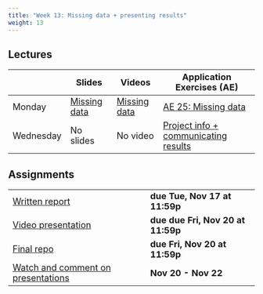 ```yaml
---
title: "Week 13: Missing data + presenting results"
weight: 13
---
```


<style>
table {
font-size: 18px;
}

</style>

## Lectures

|           | Slides                   | Videos | Application Exercises (AE) |
|-----------|--------------------------|--------|--------|
| Monday    | [Missing data](https://sta210-fa20.netlify.app/slides/25-missing-data.html) | [Missing data](https://warpwire.duke.edu/w/R8kEAA/) | [AE 25: Missing data](https://sta210-fa20.netlify.app/appex/ae-25-missing-data.html) |
| Wednesday |No slides | No video | [Project info + communicating results](https://sta210-fa20.netlify.app/appex/ae-26-communication.html) |

<!--
## Readings

|            |   |
|------------|---|
| [Beyond multiple linear regression: Poisson regression](https://bookdown.org/roback/bookdown-BeyondMLR/ch-poissonreg.html#introduction-to-poisson-regression)| Optional   |

-->

## Assignments

|                        |   |
|------------------------|---|
|[Written report](https://sta199-fa20-002.netlify.app/project/#written-report) | **due Tue, Nov 17 at 11:59p**|
|[Video presentation](https://sta199-fa20-002.netlify.app/project/#presentation-slides) | **due due Fri, Nov 20 at 11:59p**|
|[Final repo](https://sta199-fa20-002.netlify.app/project/#project-repository) | **due Fri, Nov 20 at 11:59p**|
|[Watch and comment on presentations](https://sta199-fa20-002.netlify.app/project/#peer-feedback) | **Nov 20 - Nov 22**|


